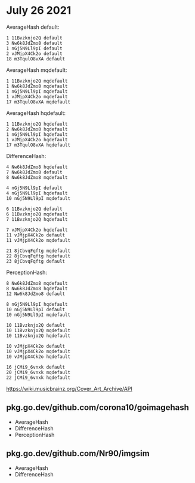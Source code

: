 # July 26 2021

AverageHash default:

~~~
1 11Bvzknjo2Q default
3 Nw6k8JdZmo8 default
1 nGj5N9Ll9pI default
2 vJMjpX4Ck2o default
18 m3TqulO8vXA default
~~~

AverageHash mqdefault:

~~~
1 11Bvzknjo2Q mqdefault
1 Nw6k8JdZmo8 mqdefault
1 nGj5N9Ll9pI mqdefault
1 vJMjpX4Ck2o mqdefault
17 m3TqulO8vXA mqdefault
~~~

AverageHash hqdefault:

~~~
1 11Bvzknjo2Q hqdefault
2 Nw6k8JdZmo8 hqdefault
1 nGj5N9Ll9pI hqdefault
1 vJMjpX4Ck2o hqdefault
17 m3TqulO8vXA hqdefault
~~~

DifferenceHash:

~~~
4 Nw6k8JdZmo8 hqdefault
7 Nw6k8JdZmo8 default
8 Nw6k8JdZmo8 mqdefault

4 nGj5N9Ll9pI default
4 nGj5N9Ll9pI hqdefault
10 nGj5N9Ll9pI mqdefault

6 11Bvzknjo2Q default
6 11Bvzknjo2Q mqdefault
7 11Bvzknjo2Q hqdefault

7 vJMjpX4Ck2o hqdefault
11 vJMjpX4Ck2o default
11 vJMjpX4Ck2o mqdefault

21 8jCbvqFqftg mqdefault
22 8jCbvqFqftg hqdefault
23 8jCbvqFqftg default
~~~

PerceptionHash:

~~~
8 Nw6k8JdZmo8 mqdefault
8 Nw6k8JdZmo8 hqdefault
12 Nw6k8JdZmo8 default

8 nGj5N9Ll9pI hqdefault
10 nGj5N9Ll9pI default
10 nGj5N9Ll9pI mqdefault

10 11Bvzknjo2Q default
10 11Bvzknjo2Q mqdefault
10 11Bvzknjo2Q hqdefault

10 vJMjpX4Ck2o default
10 vJMjpX4Ck2o mqdefault
10 vJMjpX4Ck2o hqdefault

16 jCMi9_6vnxk default
20 jCMi9_6vnxk mqdefault
22 jCMi9_6vnxk hqdefault
~~~

<https://wiki.musicbrainz.org/Cover_Art_Archive/API>

## pkg.go.dev/github.com/corona10/goimagehash

- AverageHash
- DifferenceHash
- PerceptionHash

## pkg.go.dev/github.com/Nr90/imgsim

- AverageHash
- DifferenceHash
